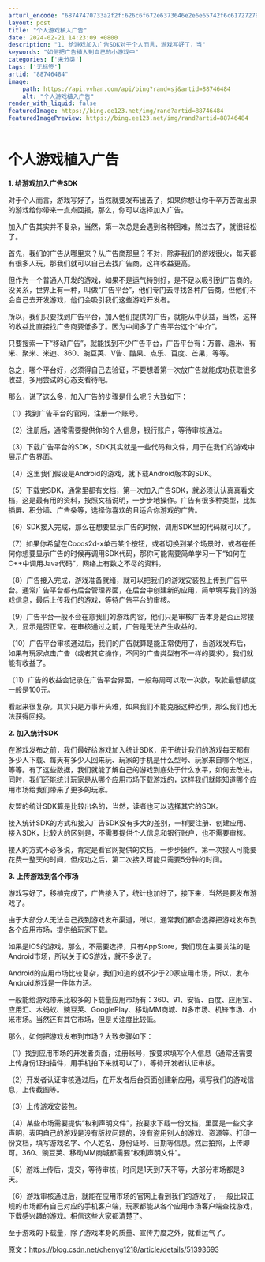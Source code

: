 ```yaml
---
arturl_encode: "68747470733a2f2f:626c6f672e6373646e2e6e65742f6c617272795f7a656e6731:2f61727469636c652f64657461696c732f3838373436343834"
layout: post
title: "个人游戏植入广告"
date: 2024-02-21 14:23:09 +0800
description: "1. 给游戏加入广告SDK对于个人而言，游戏写好了，当"
keywords: "如何把广告植入到自己的小游戏中"
categories: ['未分类']
tags: ['无标签']
artid: "88746484"
image:
    path: https://api.vvhan.com/api/bing?rand=sj&artid=88746484
    alt: "个人游戏植入广告"
render_with_liquid: false
featuredImage: https://bing.ee123.net/img/rand?artid=88746484
featuredImagePreview: https://bing.ee123.net/img/rand?artid=88746484
---
```


# 个人游戏植入广告

**1. 给游戏加入广告SDK**

对于个人而言，游戏写好了，当然就要发布出去了，如果你想让你千辛万苦做出来的游戏给你带来一点点回报，那么，你可以选择加入广告。

加入广告其实并不复杂，当然，第一次总是会遇到各种困难，熬过去了，就很轻松了。

首先，我们的广告从哪里来？从广告商那里？不对，除非我们的游戏很火，每天都有很多人玩，那我们就可以自己去找广告商，这样收益更高。

但作为一个普通人开发的游戏，如果不是运气特别好，是不足以吸引到广告商的。没关系，世界上有一种，叫做“广告平台”，他们专门去寻找各种广告商。但他们不会自己去开发游戏，他们会吸引我们这些游戏开发者。

所以，我们只要找到广告平台，加入他们提供的广告，就能从中获益，当然，这样的收益比直接找广告商要低多了。因为中间多了广告平台这个“中介”。

只要搜索一下“移动广告”，就能找到不少广告平台，广告平台有：万普、趣米、有米、聚米、米迪、360、豌豆荚、V告、酷果、点乐、百度、芒果，等等。

总之，哪个平台好，必须得自己去验证，不要想着第一次放广告就能成功获取很多收益，多用尝试的心态支看待吧。

那么，说了这么多，加入广告的步骤是什么呢？大致如下：

（1）找到广告平台的官网，注册一个账号。

（2）注册后，通常需要提供你的个人信息，银行账户，等待审核通过。

（3）下载广告平台的SDK，SDK其实就是一些代码和文件，用于在我们的游戏中展示广告界面。

（4）这里我们假设是Android的游戏，就下载Android版本的SDK。

（5）下载完SDK，通常里都有文档，第一次加入广告SDK，就必须认认真真看文档，这是最有用的资料，按照文档说明，一步步地操作。广告有很多种类型，比如插屏、积分墙、广告条等，选择你喜欢的且适合你游戏的广告。

（6）SDK接入完成，那么在想要显示广告的时候，调用SDK里的代码就可以了。

（7）如果你希望在Cocos2d-x单击某个按钮，或者切换到某个场景时，或者在任何你想要显示广告的时候再调用SDK代码，那你可能需要简单学习一下“如何在C++中调用Java代码”，网络上有数之不尽的资料。

（8）广告接入完成，游戏准备就绪，就可以把我们的游戏安装包上传到广告平台。通常广告平台都有后台管理界面，在后台中创建新的应用，简单填写我们的游戏信息，最后上传我们的游戏，等待广告平台的审核。

（9）广告平台一般不会在意我们的游戏内容，他们只是审核广告本身是否正常接入，显示是否正常。在审核通过之前，广告是无法产生收益的。

（10）广告平台审核通过后，我们的广告就算是能正常使用了，当游戏发布后，如果有玩家点击广告（或者其它操作，不同的广告类型有不一样的要求），我们就能有收益了。

（11）广告的收益会记录在广告平台界面，一般每周可以取一次款，取款最低额度一般是100元。

看起来很复杂。其实只是万事开头难，如果我们不能克服这种恐惧，那么我们也无法获得回报。

**2. 加入统计SDK**

在游戏发布之前，我们最好给游戏加入统计SDK，用于统计我们的游戏每天都有多少人下载、每天有多少人回来玩、玩家的手机是什么型号、玩家来自哪个地区，等等。有了这些数据，我们就能了解自己的游戏到底处于什么水平，如何去改进。同时，我们还能统计玩家是从哪个应用市场下载游戏的，这样我们就能知道哪个应用市场给我们带来了更多的玩家。

友盟的统计SDK算是比较出名的，当然，读者也可以选择其它的SDK。

接入统计SDK的方式和接入广告SDK没有多大的差别，一样要注册、创建应用、接入SDK，比较大的区别是，不需要提供个人信息和银行账户，也不需要审核。

接入的方式不必多说，肯定是看官网提供的文档，一步步操作。第一次接入可能要花费一整天的时间，但成功之后，第二次接入可能只需要5分钟的时间。

**3. 上传游戏到各个市场**

游戏写好了，移植完成了，广告接入了，统计也加好了，接下来，当然是要发布游戏了。

由于大部分人无法自己找到游戏发布渠道，所以，通常我们都会选择把游戏发布到各个应用市场，提供给玩家下载。

如果是iOS的游戏，那么，不需要选择，只有AppStore，我们现在主要关注的是Android市场，所以关于iOS游戏，就不多说了。

Android的应用市场比较复杂，我们知道的就不少于20家应用市场，所以，发布Android游戏是一件体力活。

一般能给游戏带来比较多的下载量应用市场有：360、91、安智、百度、应用宝、应用汇、木蚂蚁、豌豆荚、GooglePlay、移动MM商城、N多市场、机锋市场、小米市场。当然还有其它市场，但是关注度比较低。

那么，如何把游戏发布到市场？大致步骤如下：

（1）找到应用市场的开发者页面，注册账号，按要求填写个人信息（通常还需要上传身份证扫描件，用手机拍下来就可以了），等待开发者认证审核。

（2）开发者认证审核通过后，在开发者后台页面创建新应用，填写我们的游戏信息，上传截图等。

（3）上传游戏安装包。

（4）某些市场需要提供“权利声明文件”，按要求下载一份文档，里面是一些文字声明，表明自己的游戏是没有版权问题的，没有盗用别人的游戏、资源等。打印一份文档，填写游戏名字、个人姓名、身份证号、日期等信息。然后拍照，上传即可。360、豌豆荚、移动MM商城都需要“权利声明文件”。

（5）游戏上传后，提交，等待审核，时间是1天到7天不等，大部分市场都是3天。

（6）游戏审核通过后，就能在应用市场的官网上看到我们的游戏了，一般比较正规的市场都有自己对应的手机客户端，玩家都能从各个应用市场客户端查找游戏， 下载感兴趣的游戏。相信这些大家都清楚了。

至于游戏的下载量，除了游戏本身的质量、宣传力度之外，就看运气了。

原文：https://blog.csdn.net/chenyg1218/article/details/51393693